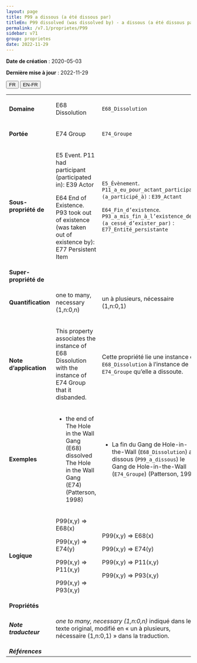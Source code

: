 ```yaml
---
layout: page
title: P99 a dissous (a été dissous par)
titleEn: P99 dissolved (was dissolved by) - a dissous (a été dissous par)
permalink: /v7.1/proprietes/P99
sidebar: v71
group: proprietes
date: 2022-11-29
---
```


**Date de création** : 2020-05-03

**Dernière mise à jour** : 2022-11-29

<div class="lang-buttons">
  <button id="fr" class="activate">FR</button>
  <button id="en-fr">EN-FR</button>
</div>

<table>
				<tbody>
				<tr>
					<td><strong>Domaine</strong></td>
					<td class="en"><p>E68 Dissolution</p>
							</td>
						<td><p><code class="language-plaintext highlighter-rouge">E68_Dissolution</code> </p>
							</td>
						</tr>
					<tr>
					<td><strong>Portée</strong></td>
					<td class="en"><p>E74 Group</p>
							</td>
						<td><p><code class="language-plaintext highlighter-rouge">E74_Groupe</code></p>
							</td>
						</tr>
					<tr>
					<td><strong>Sous-propriété de</strong></td>
					<td class="en"><p>E5 Event. P11 had participant (participated in): E39 Actor</p>
							<p>E64 End of Existence. P93 took out of existence (was taken out of existence by): E77 Persistent Item</p>
							</td>
						<td><p><code class="language-plaintext highlighter-rouge">E5_Évènement</code>. <code class="language-plaintext highlighter-rouge">P11_a_eu_pour_actant_participant (a_participé_à)</code> : <code class="language-plaintext highlighter-rouge">E39_Actant</code></p>
							<p><code class="language-plaintext highlighter-rouge">E64_Fin_d’existence</code>. <code class="language-plaintext highlighter-rouge">P93_a_mis_fin_à_l’existence_de (a_cessé_d’exister_par)</code> : <code class="language-plaintext highlighter-rouge">E77_Entité_persistante</code></p>
							</td>
						</tr>
					<tr>
					<td><strong>Super-propriété de</strong></td>
					<td class="en"><p></p>
							</td>
						<td><p><code class="language-plaintext highlighter-rouge"></code></p>
							</td>
						</tr>
					<tr>
					<td><strong>Quantification</strong></td>
					<td class="en"><p>one to many, necessary (1,n:0,n)</p>
							</td>
						<td><p>un à plusieurs, nécessaire (1,n:0,1)</p>
							</td>
						</tr>
					<tr>
					<td><strong>Note d’application</strong></td>
					<td class="en"><p>This property associates the instance of E68 Dissolution with the instance of E74 Group that it disbanded.</p>
							</td>
						<td><p>Cette propriété lie une instance de <code class="language-plaintext highlighter-rouge">E68_Dissolution</code> à l’instance de <code class="language-plaintext highlighter-rouge">E74_Groupe</code> qu’elle a dissoute.</p>
							</td>
						</tr>
					<tr>
					<td><strong>Exemples</strong></td>
					<td class="en"><ul><li><p>the end of The Hole in the Wall Gang (E68) dissolved The Hole in the Wall Gang (E74) (Patterson, 1998)</p>
							</li>
									</ul></td>
						<td><ul><li><p>La fin du Gang de Hole-in-the-Wall (<code class="language-plaintext highlighter-rouge">E68_Dissolution</code>) a dissous (<code class="language-plaintext highlighter-rouge">P99_a_dissous</code>) le Gang de Hole-in-the-Wall (<code class="language-plaintext highlighter-rouge">E74_Groupe</code>) (Patterson, 1998)</p>
							</li>
									</ul></td>
						</tr>
					<tr>
					<td><strong>Logique</strong></td>
					<td class="en"><p>P99(x,y) ⇒ E68(x)</p>
							<p>P99(x,y) ⇒ E74(y)</p>
							<p>P99(x,y) ⇒ P11(x,y)</p>
							<p>P99(x,y) ⇒ P93(x,y)</p>
							</td>
						<td><p>P99(x,y) ⇒ E68(x)</p>
							<p>P99(x,y) ⇒ E74(y)</p>
							<p>P99(x,y) ⇒ P11(x,y)</p>
							<p>P99(x,y) ⇒ P93(x,y)</p>
							</td>
						</tr>
					<tr>
					<td><strong>Propriétés</strong></td>
					<td class="en"><p></p>
							</td>
						<td><p></p>
							</td>
						</tr>
					<tr>
					<td><strong><em>Note traducteur</em></strong></td>
					<td colspan="2"><p><em>one to many, necessary (1,n:0,n)</em> indiqué dans le texte original, modifié en « un à plusieurs, nécessaire (1,n:0,1) » dans la traduction.<em></em></p>
							</td>
						</tr>
					<tr>
					<td><strong><em>Références</em></strong></td>
					<td colspan="2"><p><em></em></p>
							</td>
						</tr>
					</tbody>
				</table>
				